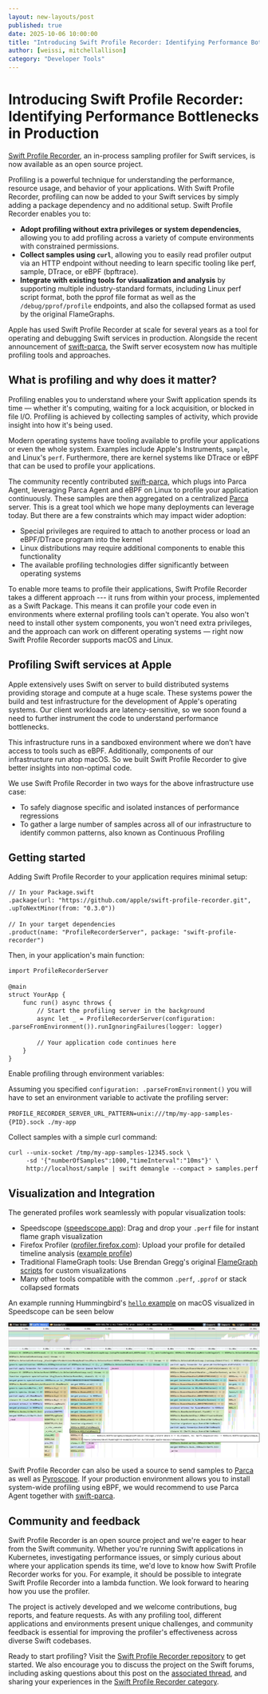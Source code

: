 ```yaml
---
layout: new-layouts/post
published: true
date: 2025-10-06 10:00:00
title: "Introducing Swift Profile Recorder: Identifying Performance Bottlenecks in Production"
author: [weissi, mitchellallison]
category: "Developer Tools"
---
```


# Introducing Swift Profile Recorder: Identifying Performance Bottlenecks in Production


[Swift Profile Recorder](https://github.com/apple/swift-profile-recorder), an in-process sampling profiler for Swift services, is now available as an open source project.

Profiling is a powerful technique for understanding the performance, resource usage, and behavior of your applications. With Swift Profile Recorder, profiling can now be added to your Swift services by simply adding a package dependency and no additional setup. Swift Profile Recorder enables you to:

* **Adopt profiling without extra privileges or system dependencies**, allowing you to add profiling across a variety of compute environments with constrained permissions.
* **Collect samples using `curl`**, allowing you to easily read profiler output via an HTTP endpoint without needing to learn specific tooling like perf, sample, DTrace, or eBPF (bpftrace).
* **Integrate with existing tools for visualization and analysis** by supporting multiple industry-standard formats, including Linux perf script format, both the pprof file format as well as the `/debug/pprof/profile` endpoints, and also the collapsed format as used by the original FlameGraphs.

Apple has used Swift Profile Recorder at scale for several years as a tool for operating and debugging Swift services in production. Alongside the recent announcement of [swift-parca](https://forums.swift.org/t/announcing-swift-parca-low-overhead-continuous-profiling-for-swift-on-server/81823), the Swift server ecosystem now has multiple profiling tools and approaches.

## What is profiling and why does it matter?

Profiling enables you to understand where your Swift application spends its time — whether it's computing, waiting for a lock acquisition, or blocked in file I/O. Profiling is achieved by collecting samples of activity, which provide insight into how it's being used.

Modern operating systems have tooling available to profile your applications or even the whole system. Examples include Apple's Instruments, `sample`, and Linux's `perf`. Furthermore, there are kernel systems like DTrace or eBPF that can be used to profile your applications. 

The community recently contributed [swift-parca](https://github.com/ordo-one/swift-parca), which plugs into Parca Agent, leveraging Parca Agent and eBPF on Linux to profile your application continuously. These samples are then aggregated on a centralized [Parca](https://www.parca.dev) server. This is a great tool which we hope many deployments can leverage today. But there are a few constraints which may impact wider adoption:


* Special privileges are required to attach to another process or load an eBPF/DTrace program into the kernel
* Linux distributions may require additional components to enable this functionality
* The available profiling technologies differ significantly between operating systems


To enable more teams to profile their applications, Swift Profile Recorder takes a different approach --- it runs from within your process, implemented as a Swift Package. This means it can profile your code even in environments where external profiling tools can't operate. You also won't need to install other system components, you won't need extra privileges, and the approach can work on different operating systems — right now Swift Profile Recorder supports macOS and Linux.


## Profiling Swift services at Apple

Apple extensively uses Swift on server to build distributed systems providing storage and compute at a huge scale. These systems power the build and test infrastructure for the development of Apple's operating systems. Our client workloads are latency-sensitive, so we soon found a need to further instrument the code to understand performance bottlenecks.

This infrastructure runs in a sandboxed environment where we don’t have access to tools such as eBPF. Additionally, components of our infrastructure run atop macOS. So we built Swift Profile Recorder to give better insights into non-optimal code.

We use Swift Profile Recorder in two ways for the above infrastructure use case:

* To safely diagnose specific and isolated instances of performance regressions
* To gather a large number of samples across all of our infrastructure to identify common patterns, also known as Continuous Profiling

## Getting started

Adding Swift Profile Recorder to your application requires minimal setup:

```
// In your Package.swift
.package(url: "https://github.com/apple/swift-profile-recorder.git", .upToNextMinor(from: "0.3.0"))

// In your target dependencies
.product(name: "ProfileRecorderServer", package: "swift-profile-recorder")
```

Then, in your application's main function:

```
import ProfileRecorderServer

@main
struct YourApp {
    func run() async throws {
        // Start the profiling server in the background
        async let _ = ProfileRecorderServer(configuration: .parseFromEnvironment()).runIgnoringFailures(logger: logger)

        // Your application code continues here
    }
}
```

Enable profiling through environment variables:

Assuming you specified `configuration: .parseFromEnvironment()` you will have to set an environment variable to activate the profiling server:

`PROFILE_RECORDER_SERVER_URL_PATTERN=unix:///tmp/my-app-samples-{PID}.sock ./my-app`

Collect samples with a simple curl command:

```
curl --unix-socket /tmp/my-app-samples-12345.sock \
     -sd '{"numberOfSamples":1000,"timeInterval":"10ms"}' \
     http://localhost/sample | swift demangle --compact > samples.perf
```


## Visualization and Integration

The generated profiles work seamlessly with popular visualization tools:


* Speedscope ([speedscope.app](https://speedscope.app)): Drag and drop your `.perf` file for instant flame graph visualization
* Firefox Profiler ([profiler.firefox.com](https://profiler.firefox.com)): Upload your profile for detailed timeline analysis ([example profile](https://profiler.firefox.com/public/4em11dgq8xkr1gxetzv8sfmrexam2tvvgh8c4f0/flame-graph/?globalTrackOrder=0&hiddenLocalTracksByPid=56427-03wc&localTrackOrderByPid=56427-024wc31&thread=1&timelineType=category&v=11))
* Traditional FlameGraph tools: Use Brendan Gregg's original [FlameGraph scripts](https://github.com/brendangregg/FlameGraph) for custom visualizations
* Many other tools compatible with the common `.perf`, `.pprof` or stack collapsed formats

An example running Hummingbird's [`hello` example](https://github.com/hummingbird-project/hummingbird-examples/tree/main/hello) on macOS visualized in Speedscope can be seen below

![a flamegraph showing Hummingbird's hello example running on macOS](/assets/images/2025-09-27-profile-recorder--macos-hummingbird-hello.png)


Swift Profile Recorder can also be used a source to send samples to [Parca](https://parca.dev) as well as [Pyroscope](https://pyroscope.io). If your production environment allows you to install system-wide profiling using eBPF, we would recommend to use Parca Agent together with [swift-parca](https://github.com/ordo-one/swift-parca).


## Community and feedback

Swift Profile Recorder is an open source project and we're eager to hear from the Swift community. Whether you're running Swift applications in Kubernetes, investigating performance issues, or simply curious about where your application spends its time, we'd love to know how Swift Profile Recorder works for you. For example, it should be possible to integrate Swift Profile Recorder into a lambda function. We look forward to hearing how you use the profiler.

The project is actively developed and we welcome contributions, bug reports, and feature requests. As with any profiling tool, different applications and environments present unique challenges, and community feedback is essential for improving the profiler's effectiveness across diverse Swift codebases.

Ready to start profiling? Visit the [Swift Profile Recorder repository](https://github.com/apple/swift-profile-recorder) to get started. We also encourage you to discuss the project on the Swift forums, including asking questions about this post on the [associated thread](https://forums.swift.org/t/introducing-swift-profile-recorder-identifying-performance-bottlenecks-in-production/82536), and sharing your experiences in the [Swift Profile Recorder category](https://forums.swift.org/c/related-projects/swift-profile-recorder/124).

